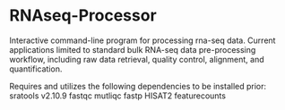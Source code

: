 # RNAseq-Processor

Interactive command-line program for processing rna-seq data. Current applications limited to standard bulk RNA-seq data pre-processing workflow, including raw data retrieval, quality control, alignment, and quantification.

Requires and utilizes the following dependencies to be installed prior:
sratools v2.10.9
fastqc
mutliqc
fastp 
HISAT2
featurecounts

